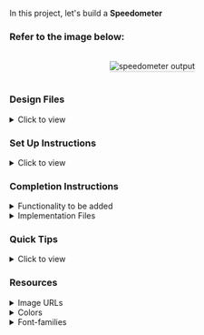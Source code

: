 In this project, let's build a **Speedometer** 

### Refer to the image below:

<br/>
<div style="text-align: center;">
    <img src="https://assets.ccbp.in/frontend/content/react-js/speedometer-ouput.gif" alt="speedometer output" style="max-width:70%;box-shadow:0 2.8px 2.2px rgba(0, 0, 0, 0.12)">
</div>
<br/>

### Design Files

<details>
<summary>Click to view</summary>

- [Extra Small (Size < 576px) and Small (Size >= 576px)](https://assets.ccbp.in/frontend/content/react-js/speedometer-sm-output.png)
- [Medium (Size >= 768px), Large (Size >= 992px) and Extra Large (Size >= 1200px)](https://assets.ccbp.in/frontend/content/react-js/speedometer-lg-output.png)

</details>

### Set Up Instructions

<details>
<summary>Click to view</summary>

- Download dependencies by running `npm install`
- Start up the app using `npm start`
</details>

### Completion Instructions

<details>
<summary>Functionality to be added</summary>
<br/>

The app must have the following functionalities

- The speed should initially be 0mph

  > Here mph means Miles per hour

- When Accelerate button is clicked,
  - If the speed is less than 200mph, the speed should be increased by 10mph
  - If the speed is equal to 200mph, the speed should not be increased
- When Apply Brake button is clicked
  - If the speed is greater than 0mph, then the speed should be decreased by 10mph
  - If the speed is equal to 0mph, the speed should not be decreased

</details>

<details>
<summary>Implementation Files</summary>
<br/>

Use these files to complete the implementation:

- `src/components/Speedometer/index.js`
- `src/components/Speedometer/index.css`
</details>

### Quick Tips

<details>
<summary>Click to view</summary>
<br>

- You can use the below cursor CSS property for buttons to set the type of mouse cursor, to show when the mouse pointer is over an element,

  ```
    cursor: pointer;
  ```

  <br/>
   <img src="https://assets.ccbp.in/frontend/content/react-js/cursor-pointer-img.png" alt="cursor pointer" style="width:100px" />

- You can use the below outline CSS property for buttons and input elements to remove the highlighting when the elements are clicked,

  ```
    outline: none;
  ```

</details>

### Resources

<details>
<summary>Image URLs</summary>

- [https://assets.ccbp.in/frontend/react-js/speedometer-img.png](https://assets.ccbp.in/frontend/react-js/speedometer-img.png) alt should be **speedometer**

</details>

<details>
<summary>Colors</summary>

<br/>

<div style="background-color: #07080c ; width: 150px; padding: 10px; color: white">Hex: #07080c</div>
<div style="background-color: #ffffff ; width: 150px; padding: 10px; color: black">Hex: #ffffff</div>
<div style="background-color: #cbd5e1 ; width: 150px; padding: 10px; color: black">Hex: #cbd5e1</div>
<div style="background-color: #0b69ff ; width: 150px; padding: 10px; color: white">Hex: #0b69ff</div>
<div style="background-color: #94a3b8 ; width: 150px; padding: 10px; color: white">Hex: #94a3b8</div>

</details>

<details>
<summary>Font-families</summary>

- Roboto

</details>


